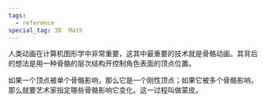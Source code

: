 ```yaml
---
tags:
  - reference
special_tag: 3D  Math
---
```

人类动画在计算机图形学中非常重要，这其中最重要的技术就是骨骼动画。其背后的想法是用一种骨骼的层次结构开控制角色表面的顶点位置。

如果一个顶点被单个骨骼影响，那么它是一个刚性顶点；如果它被多个骨骼影响，那么就要艺术家指定哪些骨骼影响它变化。这一过程叫做蒙皮。